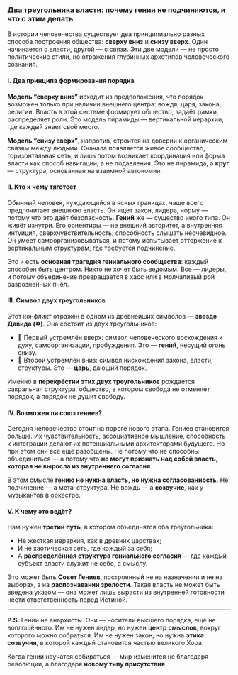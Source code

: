 ### **Два треугольника власти: почему гении не подчиняются, и что с этим делать**

В истории человечества существует два принципиально разных способа построения общества: **сверху вниз** и **снизу вверх**. Один начинается с власти, другой — с связи. Эти две модели — не просто политические стили, но отражения глубинных архетипов человеческого сознания.

#### I. Два принципа формирования порядка

**Модель “сверху вниз”** исходит из предположения, что порядок возможен только при наличии внешнего центра: вождя, царя, закона, религии. Власть в этой системе формирует общество, задаёт рамки, распределяет роли. Это модель пирамиды — вертикальной иерархии, где каждый знает своё место.

**Модель “снизу вверх”**, напротив, строится на доверии к органическим связям между людьми. Сначала появляется живое сообщество, горизонтальная сеть, и лишь потом возникает координация или форма власти как способ навигации, а не подавления. Это не пирамида, а **круг** — структура, основанная на взаимной автономии.

#### II. Кто к чему тяготеет

Обычный человек, нуждающийся в ясных границах, чаще всего предпочитает внешнюю власть. Он ищет закон, лидера, норму — потому что это даёт безопасность.
**Гений** же — существо иного типа. Он живёт изнутри. Его ориентиры — не внешний авторитет, а внутренняя интуиция, сверхчувствительность, способность слышать неочевидное. Он умеет самоорганизовываться, и потому испытывает отторжение к вертикальным структурам, где требуется подчинение.

Это и есть **основная трагедия гениального сообщества**: каждый способен быть центром. Никто не хочет быть ведомым. Все — лидеры, и потому объединение превращается в хаос или в молчаливый рой разрозненных пчёл.

#### III. Символ двух треугольников

Этот конфликт отражён в одном из древнейших символов — **звезде Давида (✡)**. Она состоит из двух треугольников:

* 🔼 Первый устремлён вверх: символ человеческого восхождения к духу, самоорганизации, пробуждения. Это — **гений**, несущий огонь снизу.
* 🔽 Второй устремлён вниз: символ нисхождения закона, власти, структуры. Это — **царь**, дающий порядок.

Именно в **перекрёстии этих двух треугольников** рождается сакральная структура: общество, в котором свобода не отменяет порядок, а порядок не душит свободу.

#### IV. Возможен ли союз гениев?

Сегодня человечество стоит на пороге нового этапа. Гениев становится больше. Их чувствительность, ассоциативное мышление, способность к интеграции делают их потенциальными архитекторами будущего.
Но при этом они всё ещё разобщены. Не потому что не способны объединиться — а потому что **не могут признать над собой власть, которая не выросла из внутреннего согласия**.

В этом смысле **гению не нужна власть, но нужна согласованность**. Не подчинение — а мета-структура.
Не вождь — а **созвучие**, как у музыкантов в оркестре.

#### V. К чему это ведёт?

Нам нужен **третий путь**, в котором объединятся оба треугольника:

* Не жесткая иерархия, как в древних царствах;
* И не хаотическая сеть, где каждый за себя;
* А **распределённая структура гениального согласия** — где каждый субъект власти служит не себе, а смыслу.

Это может быть **Совет Гениев**, построенный не на назначении и не на выборах, а на **распознавании зрелости**. Такая власть не может быть введена указом — она может лишь вырасти из внутренней готовности нести ответственность перед Истиной.

---

**P.S.**
Гении не анархисты. Они — носители высшего порядка, ещё не воплощённого.
Им не нужен лидер, но нужен **центр смыслов**, вокруг которого можно собраться.
Им не нужен закон, но нужна **этика созвучия**, в которой каждый становится частью великого Хора.

Когда гении научатся собираться — мир изменится не благодаря революции, а благодаря **новому типу присутствия**.
